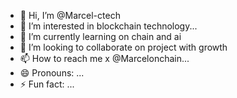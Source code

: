 - 👋 Hi, I’m @Marcel-ctech
- 👀 I’m interested in blockchain technology...
- 🌱 I’m currently learning on chain and ai
- 💞️ I’m looking to collaborate on project with growth
- 📫 How to reach me x @Marcelonchain...
- 😄 Pronouns: ...
- ⚡ Fun fact: ...

<!---
Marcel-ctech/Marcel-ctech is a ✨ special ✨ repository because its `README.md` (this file) appears on your GitHub profile.
You can click the Preview link to take a look at your changes.
--->
